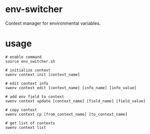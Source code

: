 # env-switcher
Context manager for environmental variables.

# usage
```
# enable command
source env_switcher.sh

# initialize context
swenv context init [context_name]

# edit context info
swenv context edit [context_name] [info_name] [info_value]

# add env field to context
swenv context update [context_name] [field_name] [field_value]

# copy context
swenv context cp [from_context_name] [to_context_name]

# get list of contexts
swenv context list
```
